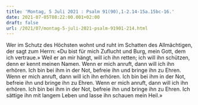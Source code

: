 ```yaml
---
title: 'Montag, 5 Juli 2021 : Psalm 91(90),1-2.14-15a.15bc-16.'
date: 2021-07-05T08:22:00.001+02:00
draft: false
url: /2021/07/montag-5-juli-2021-psalm-91901-214.html
---
```


Wer im Schutz des Höchsten wohnt und ruht im Schatten des Allmächtigen, der sagt zum Herrn: «Du bist für mich Zuflucht und Burg, mein Gott, dem ich vertraue.» Weil er an mir hängt, will ich ihn retten; ich will ihn schützen, denn er kennt meinen Namen. Wenn er mich anruft, dann will ich ihn erhören. Ich bin bei ihm in der Not, befreie ihn und bringe ihn zu Ehren. Wenn er mich anruft, dann will ich ihn erhören. Ich bin bei ihm in der Not, befreie ihn und bringe ihn zu Ehren. Wenn er mich anruft, dann will ich ihn erhören. Ich bin bei ihm in der Not, befreie ihn und bringe ihn zu Ehren. Ich sättige ihn mit langem Leben und lasse ihn schauen mein Heil.»